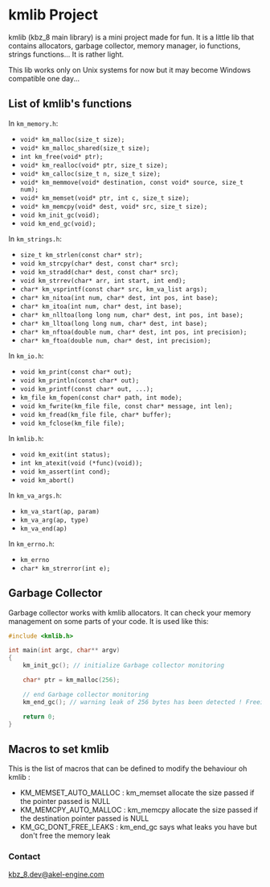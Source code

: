 # kmlib Project
kmlib (kbz_8 main library) is a mini project made for fun. It is a little lib that contains allocators, garbage collector, memory manager, io functions, strings functions... It is rather light.

This lib works only on Unix systems for now but it may become Windows compatible one day...

## List of kmlib's functions
In `km_memory.h`:
* `void* km_malloc(size_t size);`
* `void* km_malloc_shared(size_t size);`
* `int km_free(void* ptr);`
* `void* km_realloc(void* ptr, size_t size);`
* `void* km_calloc(size_t n, size_t size);`
* `void* km_memmove(void* destination, const void* source, size_t num);`
* `void* km_memset(void* ptr, int c, size_t size);`
* `void* km_memcpy(void* dest, void* src, size_t size);`
* `void km_init_gc(void);`
* `void km_end_gc(void);`

In `km_strings.h`:
* `size_t km_strlen(const char* str);`
* `void km_strcpy(char* dest, const char* src);`
* `void km_stradd(char* dest, const char* src);`
* `void km_strrev(char* arr, int start, int end);`
* `char* km_vsprintf(const char* src, km_va_list args);`
* `char* km_nitoa(int num, char* dest, int pos, int base);`
* `char* km_itoa(int num, char* dest, int base);`
* `char* km_nlltoa(long long num, char* dest, int pos, int base);`
* `char* km_lltoa(long long num, char* dest, int base);`
* `char* km_nftoa(double num, char* dest, int pos, int precision);`
* `char* km_ftoa(double num, char* dest, int precision);`

In `km_io.h`:
* `void km_print(const char* out);`
* `void km_println(const char* out);`
* `void km_printf(const char* out, ...);`
* `km_file km_fopen(const char* path, int mode);`
* `void km_fwrite(km_file file, const char* message, int len);`
* `void km_fread(km_file file, char* buffer);`
* `void km_fclose(km_file file);`

In `kmlib.h`:
* `void km_exit(int status);`
* `int km_atexit(void (*func)(void));`
* `void km_assert(int cond);`
* `void km_abort()`

In `km_va_args.h`:
* `km_va_start(ap, param)`
* `km_va_arg(ap, type)`
* `km_va_end(ap)`

In `km_errno.h`:
* `km_errno`
* `char* km_strerror(int e);`

## Garbage Collector

Garbage collector works with kmlib allocators. It can check your memory management on some parts of your code.
It is used like this:

```C
#include <kmlib.h>

int main(int argc, char** argv)
{
	km_init_gc(); // initialize Garbage collector monitoring

	char* ptr = km_malloc(256);

	// end Garbage collector monitoring
	km_end_gc(); // warning leak of 256 bytes has been detected ! Freeing the memory... [#define KM_GC_DONT_FREE_LEAKS to avoid that]

	return 0;
}
```

## Macros to set kmlib

This is the list of macros that can be defined to modify the behaviour oh kmlib :
* KM_MEMSET_AUTO_MALLOC : km_memset allocate the size passed if the pointer passed is NULL
* KM_MEMCPY_AUTO_MALLOC : km_memcpy allocate the size passed if the destination pointer passed is NULL
* KM_GC_DONT_FREE_LEAKS : km_end_gc says what leaks you have but don't free the memory leak

### Contact
kbz_8.dev@akel-engine.com
